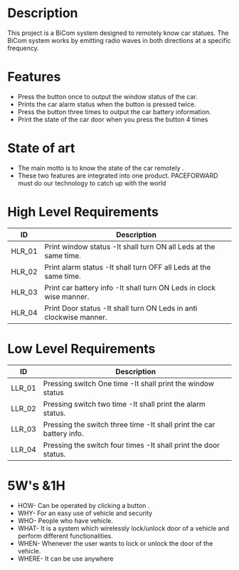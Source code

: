 # Description
This project is a BiCom system designed to remotely know car statues. The BiCom system works by emitting radio waves in both directions at a specific frequency.

# Features

* Press the  button once to output the window status of the car. 
* Prints the car alarm status when the button is pressed twice.
 * Press the button three times to output the car battery information. 
*  Print the state of the car door when you press the button 4 times 
# State of art

* The main motto is to know the state of the car remotely .
* These two features are integrated into one product. PACEFORWARD must do our technology  to catch up with the world
#  High Level Requirements
|ID| 	Description|
|--|------------------|
|HLR_01 |	Print window status -It shall turn ON all Leds at the same time.|
|HLR_02 | 	Print alarm status -It shall turn OFF all Leds at the same time.|
|HLR_03 |Print car battery info -It shall turn ON Leds in clock wise manner.|
|HLR_04 	|Print Door status -It shall turn ON Leds in anti clockwise manner.|

# Low Level Requirements
|ID| 	Description|
|----|------------|
|LLR_01| 	Pressing switch One time -It shall print the window status|
|LLR_02 |Pressing switch two time -It shall print the alarm status.|
|LLR_03 |	Pressing the switch three time -It shall print the car battery info.|
|LLR_04| 	Pressing the switch four times -It shall print the door status.|

# 5W's &1H

 
   * HOW- Can be operated by clicking a button .
   * WHY- For an easy use of vehicle and security
   *  WHO- People who have vehicle.
   * WHAT- It is a system which wirelessly lock/unlock door of a vehicle and perform different functionalities.
   * WHEN- Whenever the user wants to lock or unlock the door of the vehicle.
   * WHERE- It can be use anywhere
  
